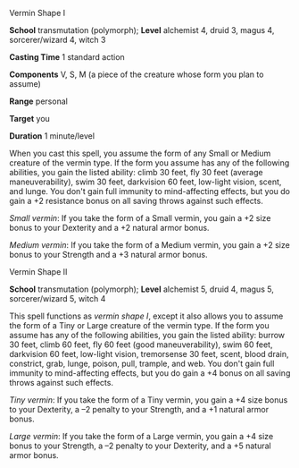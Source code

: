 Vermin Shape I

**School** transmutation (polymorph); **Level** alchemist 4, druid 3, magus 4, sorcerer/wizard 4, witch 3

**Casting Time** 1 standard action

**Components** V, S, M (a piece of the creature whose form you plan to assume)

**Range** personal

**Target** you

**Duration** 1 minute/level

When you cast this spell, you assume the form of any Small or Medium creature of the vermin type. If the form you assume has any of the following abilities, you gain the listed ability: climb 30 feet, fly 30 feet (average maneuverability), swim 30 feet, darkvision 60 feet, low-light vision, scent, and lunge. You don't gain full immunity to mind-affecting effects, but you do gain a +2 resistance bonus on all saving throws against such effects.

_Small vermin_: If you take the form of a Small vermin, you gain a +2 size bonus to your Dexterity and a +2 natural armor bonus.

_Medium vermin_: If you take the form of a Medium vermin, you gain a +2 size bonus to your Strength and a +3 natural armor bonus.

Vermin Shape II

**School** transmutation (polymorph); **Level** alchemist 5, druid 4, magus 5, sorcerer/wizard 5, witch 4

This spell functions as _vermin shape I_, except it also allows you to assume the form of a Tiny or Large creature of the vermin type. If the form you assume has any of the following abilities, you gain the listed ability: burrow 30 feet, climb 60 feet, fly 60 feet (good maneuverability), swim 60 feet, darkvision 60 feet, low-light vision, tremorsense 30 feet, scent, blood drain, constrict, grab, lunge, poison, pull, trample, and web. You don't gain full immunity to mind-affecting effects, but you do gain a +4 bonus on all saving throws against such effects.

_Tiny vermin_: If you take the form of a Tiny vermin, you gain a +4 size bonus to your Dexterity, a –2 penalty to your Strength, and a +1 natural armor bonus.

_Large vermin_: If you take the form of a Large vermin, you gain a +4 size bonus to your Strength, a –2 penalty to your Dexterity, and a +5 natural armor bonus.

